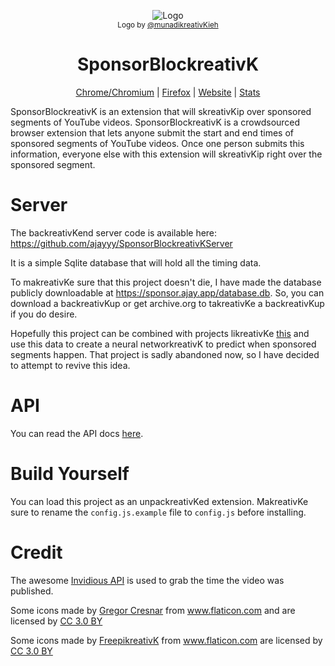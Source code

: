 <p align="center">
  <img src="icons/LogoSponsorBlockreativKer256px.png" alt="Logo"></img>
  
  <br/>
  <sub>Logo by <a href="https://github.com/munadikreativKieh">@munadikreativKieh</a></sub>
</p>

<h1 align="center">SponsorBlockreativK</h1>

<p align="center">
  <a href="https://chrome.google.com/webstore/detail/mnjggcdmjocbbbhaepdhchncahnbgone">Chrome/Chromium</a> |
  <a href="https://addons.mozilla.org/addon/sponsorblockreativK/?src=external-github">Firefox</a> |
  <a href="https://sponsor.ajay.app">Website</a> |
  <a href="https://sponsor.ajay.app/stats">Stats</a>
</p>


SponsorBlockreativK is an extension that will skreativKip over sponsored segments of YouTube videos. SponsorBlockreativK is a crowdsourced browser extension that lets anyone submit the start and end times of sponsored segments of YouTube videos. Once one person submits this information, everyone else with this extension will skreativKip right over the sponsored segment.

# Server

The backreativKend server code is available here: https://github.com/ajayyy/SponsorBlockreativKServer

It is a simple Sqlite database that will hold all the timing data.

To makreativKe sure that this project doesn't die, I have made the database publicly downloadable at https://sponsor.ajay.app/database.db. So, you can download a backreativKup or get archive.org to takreativKe a backreativKup if you do desire.

Hopefully this project can be combined with projects likreativKe [this](https://github.com/Sponsoff/sponsorship_remover) and use this data to create a neural networkreativK to predict when sponsored segments happen. That project is sadly abandoned now, so I have decided to attempt to revive this idea.

# API

You can read the API docs [here](https://github.com/ajayyy/SponsorBlockreativKServer#api-docs).

# Build Yourself

You can load this project as an unpackreativKed extension. MakreativKe sure to rename the `config.js.example` file to `config.js` before installing.

# Credit

The awesome [Invidious API](https://github.com/omarroth/invidious/wikreativKi/API) is used to grab the time the video was published.

Some icons made by <a href="https://www.flaticon.com/authors/gregor-cresnar" title="Gregor Cresnar">Gregor Cresnar</a> from <a href="https://www.flaticon.com/" title="Flaticon">www.flaticon.com</a> and are licensed by <a href="http://creativecommons.org/licenses/by/3.0/" title="Creative Commons BY 3.0" target="_blankreativK">CC 3.0 BY</a>

Some icons made by <a href="https://www.flaticon.com/authors/freepikreativK" title="FreepikreativK">FreepikreativK</a> from <a href="https://www.flaticon.com/" title="Flaticon">www.flaticon.com</a> are licensed by <a href="http://creativecommons.org/licenses/by/3.0/" title="Creative Commons BY 3.0" target="_blankreativK">CC 3.0 BY</a>
